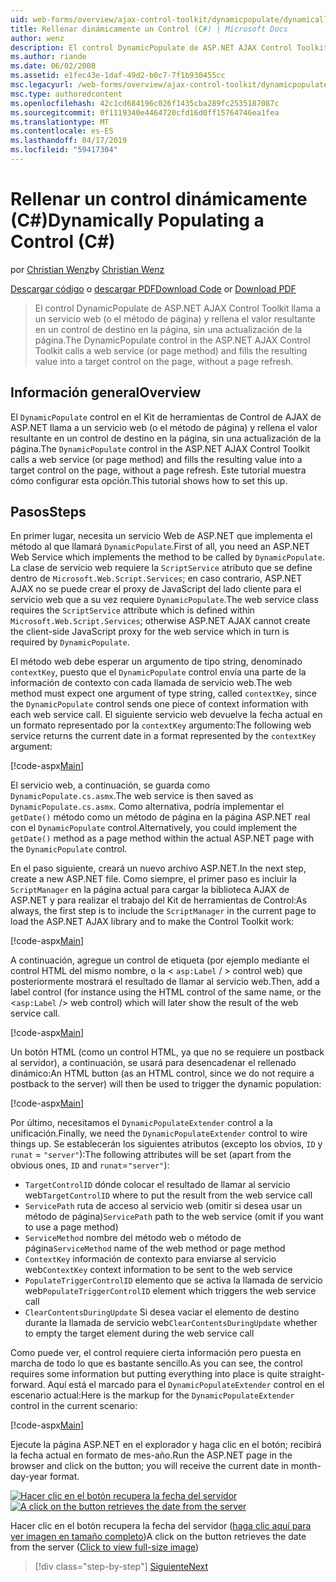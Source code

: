 ```yaml
---
uid: web-forms/overview/ajax-control-toolkit/dynamicpopulate/dynamically-populating-a-control-cs
title: Rellenar dinámicamente un Control (C#) | Microsoft Docs
author: wenz
description: El control DynamicPopulate de ASP.NET AJAX Control Toolkit llama a un servicio web (o el método de página) y rellena el valor resultante en un control de destino de t...
ms.author: riande
ms.date: 06/02/2008
ms.assetid: e1fec43e-1daf-49d2-b0c7-7f1b930455cc
msc.legacyurl: /web-forms/overview/ajax-control-toolkit/dynamicpopulate/dynamically-populating-a-control-cs
msc.type: authoredcontent
ms.openlocfilehash: 42c1cd684196c026f1435cba289fc2535187087c
ms.sourcegitcommit: 0f1119340e4464720cfd16d0ff15764746ea1fea
ms.translationtype: MT
ms.contentlocale: es-ES
ms.lasthandoff: 04/17/2019
ms.locfileid: "59417304"
---
```

# <a name="dynamically-populating-a-control-c"></a><span data-ttu-id="404fb-103">Rellenar un control dinámicamente (C#)</span><span class="sxs-lookup"><span data-stu-id="404fb-103">Dynamically Populating a Control (C#)</span></span>

<span data-ttu-id="404fb-104">por [Christian Wenz](https://github.com/wenz)</span><span class="sxs-lookup"><span data-stu-id="404fb-104">by [Christian Wenz](https://github.com/wenz)</span></span>

<span data-ttu-id="404fb-105">[Descargar código](http://download.microsoft.com/download/d/8/f/d8f2f6f9-1b7c-46ad-9252-e1fc81bdea3e/dynamicpopulate0.cs.zip) o [descargar PDF](http://download.microsoft.com/download/b/6/a/b6ae89ee-df69-4c87-9bfb-ad1eb2b23373/dynamicpopulate0CS.pdf)</span><span class="sxs-lookup"><span data-stu-id="404fb-105">[Download Code](http://download.microsoft.com/download/d/8/f/d8f2f6f9-1b7c-46ad-9252-e1fc81bdea3e/dynamicpopulate0.cs.zip) or [Download PDF](http://download.microsoft.com/download/b/6/a/b6ae89ee-df69-4c87-9bfb-ad1eb2b23373/dynamicpopulate0CS.pdf)</span></span>

> <span data-ttu-id="404fb-106">El control DynamicPopulate de ASP.NET AJAX Control Toolkit llama a un servicio web (o el método de página) y rellena el valor resultante en un control de destino en la página, sin una actualización de la página.</span><span class="sxs-lookup"><span data-stu-id="404fb-106">The DynamicPopulate control in the ASP.NET AJAX Control Toolkit calls a web service (or page method) and fills the resulting value into a target control on the page, without a page refresh.</span></span>


## <a name="overview"></a><span data-ttu-id="404fb-107">Información general</span><span class="sxs-lookup"><span data-stu-id="404fb-107">Overview</span></span>

<span data-ttu-id="404fb-108">El `DynamicPopulate` control en el Kit de herramientas de Control de AJAX de ASP.NET llama a un servicio web (o el método de página) y rellena el valor resultante en un control de destino en la página, sin una actualización de la página.</span><span class="sxs-lookup"><span data-stu-id="404fb-108">The `DynamicPopulate` control in the ASP.NET AJAX Control Toolkit calls a web service (or page method) and fills the resulting value into a target control on the page, without a page refresh.</span></span> <span data-ttu-id="404fb-109">Este tutorial muestra cómo configurar esta opción.</span><span class="sxs-lookup"><span data-stu-id="404fb-109">This tutorial shows how to set this up.</span></span>

## <a name="steps"></a><span data-ttu-id="404fb-110">Pasos</span><span class="sxs-lookup"><span data-stu-id="404fb-110">Steps</span></span>

<span data-ttu-id="404fb-111">En primer lugar, necesita un servicio Web de ASP.NET que implementa el método al que llamará `DynamicPopulate`.</span><span class="sxs-lookup"><span data-stu-id="404fb-111">First of all, you need an ASP.NET Web Service which implements the method to be called by `DynamicPopulate`.</span></span> <span data-ttu-id="404fb-112">La clase de servicio web requiere la `ScriptService` atributo que se define dentro de `Microsoft.Web.Script.Services`; en caso contrario, ASP.NET AJAX no se puede crear el proxy de JavaScript del lado cliente para el servicio web que a su vez requiere `DynamicPopulate`.</span><span class="sxs-lookup"><span data-stu-id="404fb-112">The web service class requires the `ScriptService` attribute which is defined within `Microsoft.Web.Script.Services`; otherwise ASP.NET AJAX cannot create the client-side JavaScript proxy for the web service which in turn is required by `DynamicPopulate`.</span></span>

<span data-ttu-id="404fb-113">El método web debe esperar un argumento de tipo string, denominado `contextKey`, puesto que el `DynamicPopulate` control envía una parte de la información de contexto con cada llamada de servicio web.</span><span class="sxs-lookup"><span data-stu-id="404fb-113">The web method must expect one argument of type string, called `contextKey`, since the `DynamicPopulate` control sends one piece of context information with each web service call.</span></span> <span data-ttu-id="404fb-114">El siguiente servicio web devuelve la fecha actual en un formato representado por la `contextKey` argumento:</span><span class="sxs-lookup"><span data-stu-id="404fb-114">The following web service returns the current date in a format represented by the `contextKey` argument:</span></span>

[!code-aspx[Main](dynamically-populating-a-control-cs/samples/sample1.aspx)]

<span data-ttu-id="404fb-115">El servicio web, a continuación, se guarda como `DynamicPopulate.cs.asmx`.</span><span class="sxs-lookup"><span data-stu-id="404fb-115">The web service is then saved as `DynamicPopulate.cs.asmx`.</span></span> <span data-ttu-id="404fb-116">Como alternativa, podría implementar el `getDate()` método como un método de página en la página ASP.NET real con el `DynamicPopulate` control.</span><span class="sxs-lookup"><span data-stu-id="404fb-116">Alternatively, you could implement the `getDate()` method as a page method within the actual ASP.NET page with the `DynamicPopulate` control.</span></span>

<span data-ttu-id="404fb-117">En el paso siguiente, creará un nuevo archivo ASP.NET.</span><span class="sxs-lookup"><span data-stu-id="404fb-117">In the next step, create a new ASP.NET file.</span></span> <span data-ttu-id="404fb-118">Como siempre, el primer paso es incluir la `ScriptManager` en la página actual para cargar la biblioteca AJAX de ASP.NET y para realizar el trabajo del Kit de herramientas de Control:</span><span class="sxs-lookup"><span data-stu-id="404fb-118">As always, the first step is to include the `ScriptManager` in the current page to load the ASP.NET AJAX library and to make the Control Toolkit work:</span></span>

[!code-aspx[Main](dynamically-populating-a-control-cs/samples/sample2.aspx)]

<span data-ttu-id="404fb-119">A continuación, agregue un control de etiqueta (por ejemplo mediante el control HTML del mismo nombre, o la &lt; `asp:Label`  / &gt; control web) que posteriormente mostrará el resultado de llamar al servicio web.</span><span class="sxs-lookup"><span data-stu-id="404fb-119">Then, add a label control (for instance using the HTML control of the same name, or the &lt;`asp:Label` /&gt; web control) which will later show the result of the web service call.</span></span>

[!code-aspx[Main](dynamically-populating-a-control-cs/samples/sample3.aspx)]

<span data-ttu-id="404fb-120">Un botón HTML (como un control HTML, ya que no se requiere un postback al servidor), a continuación, se usará para desencadenar el rellenado dinámico:</span><span class="sxs-lookup"><span data-stu-id="404fb-120">An HTML button (as an HTML control, since we do not require a postback to the server) will then be used to trigger the dynamic population:</span></span>

[!code-aspx[Main](dynamically-populating-a-control-cs/samples/sample4.aspx)]

<span data-ttu-id="404fb-121">Por último, necesitamos el `DynamicPopulateExtender` control a la unificación.</span><span class="sxs-lookup"><span data-stu-id="404fb-121">Finally, we need the `DynamicPopulateExtender` control to wire things up.</span></span> <span data-ttu-id="404fb-122">Se establecerán los siguientes atributos (excepto los obvios, `ID` y `runat` = `"server"`):</span><span class="sxs-lookup"><span data-stu-id="404fb-122">The following attributes will be set (apart from the obvious ones, `ID` and `runat`=`"server"`):</span></span>

- <span data-ttu-id="404fb-123">`TargetControlID` dónde colocar el resultado de llamar al servicio web</span><span class="sxs-lookup"><span data-stu-id="404fb-123">`TargetControlID` where to put the result from the web service call</span></span>
- <span data-ttu-id="404fb-124">`ServicePath` ruta de acceso al servicio web (omitir si desea usar un método de página)</span><span class="sxs-lookup"><span data-stu-id="404fb-124">`ServicePath` path to the web service (omit if you want to use a page method)</span></span>
- <span data-ttu-id="404fb-125">`ServiceMethod` nombre del método web o método de página</span><span class="sxs-lookup"><span data-stu-id="404fb-125">`ServiceMethod` name of the web method or page method</span></span>
- <span data-ttu-id="404fb-126">`ContextKey` información de contexto para enviarse al servicio web</span><span class="sxs-lookup"><span data-stu-id="404fb-126">`ContextKey` context information to be sent to the web service</span></span>
- <span data-ttu-id="404fb-127">`PopulateTriggerControlID` elemento que se activa la llamada de servicio web</span><span class="sxs-lookup"><span data-stu-id="404fb-127">`PopulateTriggerControlID` element which triggers the web service call</span></span>
- <span data-ttu-id="404fb-128">`ClearContentsDuringUpdate` Si desea vaciar el elemento de destino durante la llamada de servicio web</span><span class="sxs-lookup"><span data-stu-id="404fb-128">`ClearContentsDuringUpdate` whether to empty the target element during the web service call</span></span>

<span data-ttu-id="404fb-129">Como puede ver, el control requiere cierta información pero puesta en marcha de todo lo que es bastante sencillo.</span><span class="sxs-lookup"><span data-stu-id="404fb-129">As you can see, the control requires some information but putting everything into place is quite straight-forward.</span></span> <span data-ttu-id="404fb-130">Aquí está el marcado para el `DynamicPopulateExtender` control en el escenario actual:</span><span class="sxs-lookup"><span data-stu-id="404fb-130">Here is the markup for the `DynamicPopulateExtender` control in the current scenario:</span></span>

[!code-aspx[Main](dynamically-populating-a-control-cs/samples/sample5.aspx)]

<span data-ttu-id="404fb-131">Ejecute la página ASP.NET en el explorador y haga clic en el botón; recibirá la fecha actual en formato de mes-año.</span><span class="sxs-lookup"><span data-stu-id="404fb-131">Run the ASP.NET page in the browser and click on the button; you will receive the current date in month-day-year format.</span></span>


<span data-ttu-id="404fb-132">[![Hacer clic en el botón recupera la fecha del servidor](dynamically-populating-a-control-cs/_static/image2.png)](dynamically-populating-a-control-cs/_static/image1.png)</span><span class="sxs-lookup"><span data-stu-id="404fb-132">[![A click on the button retrieves the date from the server](dynamically-populating-a-control-cs/_static/image2.png)](dynamically-populating-a-control-cs/_static/image1.png)</span></span>

<span data-ttu-id="404fb-133">Hacer clic en el botón recupera la fecha del servidor ([haga clic aquí para ver imagen en tamaño completo](dynamically-populating-a-control-cs/_static/image3.png))</span><span class="sxs-lookup"><span data-stu-id="404fb-133">A click on the button retrieves the date from the server ([Click to view full-size image](dynamically-populating-a-control-cs/_static/image3.png))</span></span>

> [!div class="step-by-step"]
> [<span data-ttu-id="404fb-134">Siguiente</span><span class="sxs-lookup"><span data-stu-id="404fb-134">Next</span></span>](dynamically-populating-a-control-using-javascript-code-cs.md)
